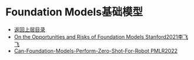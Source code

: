 # Foundation Models基础模型

* [返回上层目录](../multimodal-large-model.md)
* [On the Opportunities and Risks of Foundation Models Stanford2021李飞飞](foundation-models-LeiFeiFei/On-the-Opportunities-and-Risks-of-Foundation-Models.md)
* [Can-Foundation-Models-Perform-Zero-Shot-For-Robot PMLR2022](Can-Foundation-Models-Perform-Zero-Shot-For-Robot/Can-Foundation-Models-Perform-Zero-Shot-For-Robot.md)

